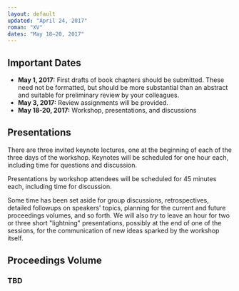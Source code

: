 ```yaml
---
layout: default
updated: "April 24, 2017"
roman: "XV"
dates: "May 18–20, 2017"
---
```


## Important Dates

- **May 1, 2017:** First drafts of book chapters should be submitted. These need not be formatted, but should be more substantial than an abstract and suitable for preliminary review by your colleagues.
- **May 3, 2017:** Review assignments will be provided.
- **May 18-20, 2017:** Workshop, presentations, and discussions

## Presentations

There are three invited keynote lectures, one at the beginning of each of the three days of the workshop. Keynotes will be scheduled for one hour each, including time for questions and discussion.

Presentations by workshop attendees will be scheduled for 45 minutes each, including time for discussion.

Some time has been set aside for group discussions, retrospectives, detailed followups on speakers' topics, planning for the current and future proceedings volumes, and so forth. We will also _try_ to leave an hour for two or three short "lightning" presentations, possibly at the end of one of the sessions, for the communication of new ideas sparked by the workshop itself.

## Proceedings Volume

### TBD
